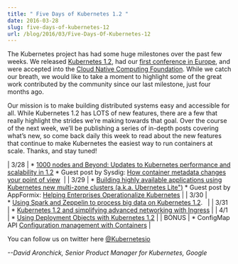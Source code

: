 ```yaml
---
title: " Five Days of Kubernetes 1.2 "
date: 2016-03-28
slug: five-days-of-kubernetes-12
url: /blog/2016/03/Five-Days-Of-Kubernetes-12
---
```

The Kubernetes project has had some huge milestones over the past few weeks. We released [Kubernetes 1.2](https://kubernetes.io/blog/2016/03/Kubernetes-1.2-even-more-performance-upgrades-plus-easier-application-deployment-and-management-), had our [first conference in Europe](https://kubecon.io/), and were accepted into the [Cloud Native Computing Foundation](https://cncf.io/). While we catch our breath, we would like to take a moment to highlight some of the great work contributed by the community since our last milestone, just four months ago.



Our mission is to make building distributed systems easy and accessible for all. While Kubernetes 1.2 has LOTS of new features, there are a few that really highlight the strides we’re making towards that goal. Over the course of the next week, we’ll be publishing a series of in-depth posts covering what’s new, so come back daily this week to read about the new features that continue to make Kubernetes the easiest way to run containers at scale. Thanks, and stay tuned!



|
3/28
 |
\*&nbsp;[1000 nodes and Beyond: Updates to Kubernetes performance and scalability in 1.2](https://kubernetes.io/blog/2016/03/1000-nodes-and-beyond-updates-to-Kubernetes-performance-and-scalability-in-12)
\* Guest post by Sysdig:&nbsp;[How container metadata changes your point of view](https://kubernetes.io/blog/2016/03/how-container-metadata-changes-your-point-of-view)&nbsp;
 |
|
3/29
 |
\* [Building highly available applications using Kubernetes new multi-zone clusters (a.k.a. Ubernetes Lite")](https://kubernetes.io/blog/2016/03/building-highly-available-applications-using-Kubernetes-new-multi-zone-clusters-a.k.a-Ubernetes-Lite)
\* Guest post by AppFormix: [Helping Enterprises Operationalize Kubernetes](https://kubernetes.io/blog/2016/03/appformix-helping-enterprises)
 |
|
3/30
 |
\*&nbsp;[Using Spark and Zeppelin to process big data on Kubernetes 1.2](https://kubernetes.io/blog/2016/03/using-Spark-and-Zeppelin-to-process-Big-Data-on-Kubernetes). &nbsp;
 |
|
3/31
 |
\* [Kubernetes 1.2 and simplifying advanced networking with Ingress](https://kubernetes.io/blog/2016/03/Kubernetes-1.2-and-simplifying-advanced-networking-with-Ingress)
 |
|
4/1
 |
\*&nbsp;[Using Deployment Objects with Kubernetes 1.2](https://kubernetes.io/blog/2016/04/using-deployment-objects-with)
 |
|
BONUS
 |
\* ConfigMap API&nbsp;[Configuration management with Containers](https://kubernetes.io/blog/2016/04/configuration-management-with-containers)
 |



You can follow us on twitter here [@Kubernetesio](https://twitter.com/kubernetesio)


_--David Aronchick, Senior Product Manager for Kubernetes, Google_

